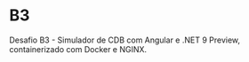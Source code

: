 # B3
Desafio B3 - Simulador de CDB com Angular e .NET 9 Preview, containerizado com Docker e NGINX.
